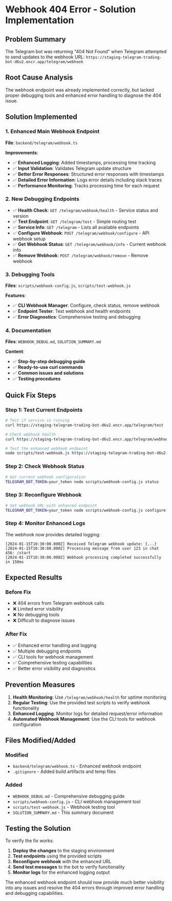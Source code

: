 # Webhook 404 Error - Solution Implementation

## Problem Summary
The Telegram bot was returning "404 Not Found" when Telegram attempted to send updates to the webhook URL: `https://staging-telegram-trading-bot-d6u2.encr.app/telegram/webhook`

## Root Cause Analysis
The webhook endpoint was already implemented correctly, but lacked proper debugging tools and enhanced error handling to diagnose the 404 issue.

## Solution Implemented

### 1. Enhanced Main Webhook Endpoint
**File**: `backend/telegram/webhook.ts`

**Improvements**:
- ✅ **Enhanced Logging**: Added timestamps, processing time tracking
- ✅ **Input Validation**: Validates Telegram update structure 
- ✅ **Better Error Responses**: Structured error responses with timestamps
- ✅ **Detailed Error Information**: Logs error details including stack traces
- ✅ **Performance Monitoring**: Tracks processing time for each request

### 2. New Debugging Endpoints
- ✅ **Health Check**: `GET /telegram/webhook/health` - Service status and version
- ✅ **Test Endpoint**: `GET /telegram/test` - Simple routing test
- ✅ **Service Info**: `GET /telegram` - Lists all available endpoints
- ✅ **Configure Webhook**: `POST /telegram/webhook/configure` - API webhook setup
- ✅ **Get Webhook Status**: `GET /telegram/webhook/info` - Current webhook info
- ✅ **Remove Webhook**: `POST /telegram/webhook/remove` - Remove webhook

### 3. Debugging Tools
**Files**: `scripts/webhook-config.js`, `scripts/test-webhook.js`

**Features**:
- ✅ **CLI Webhook Manager**: Configure, check status, remove webhook
- ✅ **Endpoint Tester**: Test webhook and health endpoints
- ✅ **Error Diagnostics**: Comprehensive testing and debugging

### 4. Documentation
**Files**: `WEBHOOK_DEBUG.md`, `SOLUTION_SUMMARY.md`

**Content**:
- ✅ **Step-by-step debugging guide**
- ✅ **Ready-to-use curl commands**
- ✅ **Common issues and solutions**
- ✅ **Testing procedures**

## Quick Fix Steps

### Step 1: Test Current Endpoints
```bash
# Test if service is running
curl https://staging-telegram-trading-bot-d6u2.encr.app/telegram/test

# Check webhook health
curl https://staging-telegram-trading-bot-d6u2.encr.app/telegram/webhook/health

# Test the enhanced webhook endpoint
node scripts/test-webhook.js https://staging-telegram-trading-bot-d6u2.encr.app
```

### Step 2: Check Webhook Status
```bash
# Get current webhook configuration
TELEGRAM_BOT_TOKEN=your_token node scripts/webhook-config.js status
```

### Step 3: Reconfigure Webhook
```bash
# Set webhook URL with enhanced endpoint
TELEGRAM_BOT_TOKEN=your_token node scripts/webhook-config.js configure https://staging-telegram-trading-bot-d6u2.encr.app/telegram/webhook
```

### Step 4: Monitor Enhanced Logs
The webhook now provides detailed logging:
```
[2024-01-15T10:30:00.000Z] Received Telegram webhook update: {...}
[2024-01-15T10:30:00.000Z] Processing message from user 123 in chat 456: /start
[2024-01-15T10:30:00.000Z] Webhook processing completed successfully in 150ms
```

## Expected Results

### Before Fix
- ❌ 404 errors from Telegram webhook calls
- ❌ Limited error visibility  
- ❌ No debugging tools
- ❌ Difficult to diagnose issues

### After Fix
- ✅ Enhanced error handling and logging
- ✅ Multiple debugging endpoints
- ✅ CLI tools for webhook management
- ✅ Comprehensive testing capabilities
- ✅ Better error visibility and diagnostics

## Prevention Measures

1. **Health Monitoring**: Use `/telegram/webhook/health` for uptime monitoring
2. **Regular Testing**: Use the provided test scripts to verify webhook functionality
3. **Enhanced Logging**: Monitor logs for detailed request/error information
4. **Automated Webhook Management**: Use the CLI tools for webhook configuration

## Files Modified/Added

### Modified
- `backend/telegram/webhook.ts` - Enhanced webhook endpoint
- `.gitignore` - Added build artifacts and temp files

### Added
- `WEBHOOK_DEBUG.md` - Comprehensive debugging guide
- `scripts/webhook-config.js` - CLI webhook management tool
- `scripts/test-webhook.js` - Webhook testing tool
- `SOLUTION_SUMMARY.md` - This summary document

## Testing the Solution

To verify the fix works:

1. **Deploy the changes** to the staging environment
2. **Test endpoints** using the provided scripts
3. **Reconfigure webhook** with the enhanced URL
4. **Send test messages** to the bot to verify functionality
5. **Monitor logs** for the enhanced logging output

The enhanced webhook endpoint should now provide much better visibility into any issues and resolve the 404 errors through improved error handling and debugging capabilities.